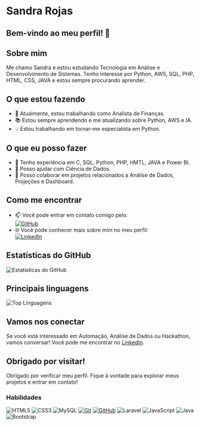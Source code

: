 # Sandra Rojas

## Bem-vindo ao meu perfil! 👋

## Sobre mim
Me chamo Sandra e estou estudando Tecnologia em Análise e Desenvolvimento de Sistemas. Tenho interesse por Python, AWS, SQL, PHP, HTML, CSS, JAVA e estou sempre procurando aprender.

## O que estou fazendo
- 💼 Atualmente, estou trabalhando como Analista de Finanças.
- 📚 Estou sempre aprendendo e me atualizando sobre Python, AWS e IA.
- 💡 Estou trabalhando em tornar-me especialista em Python.

## O que eu posso fazer
- 🤖 Tenho experiência em C, SQL, Python, PHP, HMTL, JAVA e Power BI.
- 💬 Posso ajudar com Ciência de Dados.
- 📝 Posso colaborar em projetos relacionados a Análise de Dados, Projeções e Dashboard.

## Como me encontrar
- 📫 Você pode entrar em contato comigo pelo:  
  [![GitHub](https://img.shields.io/badge/github-%23121011.svg?style=for-the-badge&logo=github&logoColor=white)](https://github.com/SandraRojasZ.)
- 🌐 Você pode conhecer mais sobre mim no meu perfil:            
   [![LinkedIn](https://img.shields.io/badge/linkedin-%230077B5.svg?style=for-the-badge&logo=linkedin&logoColor=white)](www.linkedin.com/in/sandra-zegarrundo)

## Estatísticas do GitHub
![Estatísticas do GitHub](https://github-readme-stats.vercel.app/api?username=SandraRojasZ&theme=transparent&bg_color=000&border_color=30A3DC&show_icons=true&icon_color=30A3DC&title_color=E94D5F&text_color=FFF)

## Principais linguagens
![Top Linguagens](https://github-readme-stats.vercel.app/api/top-langs/?username=SandraRojasZ&layout=compact&bg_color=000&border_color=30A3DC&title_color=E94D5F&text_color=FFF)

## Vamos nos conectar
Se você está interessado em Automação, Análise de Dados ou Hackathon, vamos conversar! Você pode me encontrar no 
[LinkedIn](https://www.linkedin.com/in/sandra-zegarrundo).

## Obrigado por visitar!
Obrigado por verificar meu perfil. Fique à vontade para explorar meus projetos e entrar em contato!

### Habilidades

![HTML5](https://img.shields.io/badge/HTML-000?style=for-the-badge&logo=html5&logoColor=30A3DC)
![CSS3](https://img.shields.io/badge/CSS3-000?style=for-the-badge&logo=css3&logoColor=E94D5F)
![MySQL](https://img.shields.io/badge/MySQL-00000F?style=for-the-badge&logo=mysql&logoColor=white)
[![Git](https://img.shields.io/badge/Git-000?style=for-the-badge&logo=git&logoColor=E94D5F)]()
[![GitHub](https://img.shields.io/badge/GitHub-000?style=for-the-badge&logo=github&logoColor=30A3DC)]()
![Laravel](https://img.shields.io/badge/laravel-%23FF2D20.svg?style=for-the-badge&logo=laravel&logoColor=white)
![JavaScript](https://img.shields.io/badge/JavaScript-F7DF1E?style=for-the-badge&logo=javascript&logoColor=black)
![Java](https://img.shields.io/badge/java-%23ED8B00.svg?style=for-the-badge&logo=openjdk&logoColor=white)
![Bootstrap](https://img.shields.io/badge/-boostrap-0D1117?style=for-the-badge&logo=bootstrap&labelColor=0D1117)
